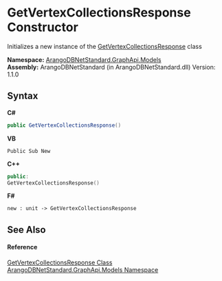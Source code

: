 # GetVertexCollectionsResponse Constructor 
 

Initializes a new instance of the <a href="726d4686-a409-81b9-b00b-c20998534867">GetVertexCollectionsResponse</a> class

**Namespace:**&nbsp;<a href="6fb2338d-d8f7-f9c1-2056-1702fe9bf954">ArangoDBNetStandard.GraphApi.Models</a><br />**Assembly:**&nbsp;ArangoDBNetStandard (in ArangoDBNetStandard.dll) Version: 1.1.0

## Syntax

**C#**<br />
``` C#
public GetVertexCollectionsResponse()
```

**VB**<br />
``` VB
Public Sub New
```

**C++**<br />
``` C++
public:
GetVertexCollectionsResponse()
```

**F#**<br />
``` F#
new : unit -> GetVertexCollectionsResponse
```


## See Also


#### Reference
<a href="726d4686-a409-81b9-b00b-c20998534867">GetVertexCollectionsResponse Class</a><br /><a href="6fb2338d-d8f7-f9c1-2056-1702fe9bf954">ArangoDBNetStandard.GraphApi.Models Namespace</a><br />